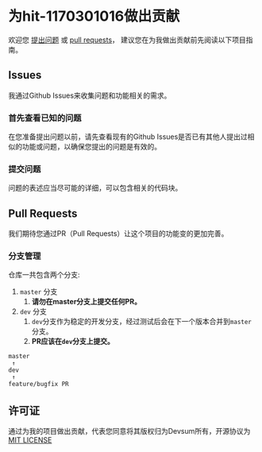 # 为hit-1170301016做出贡献
欢迎您 [提出问题](https://github.com/DevSum/hit-1170301016/issues) 或 [pull requests](https://github.com/DevSum/hit-1170301016/pulls)， 建议您在为我做出贡献前先阅读以下项目指南。 

## Issues
我通过Github Issues来收集问题和功能相关的需求。

### 首先查看已知的问题
在您准备提出问题以前，请先查看现有的Github Issues是否已有其他人提出过相似的功能或问题，以确保您提出的问题是有效的。

### 提交问题
问题的表述应当尽可能的详细，可以包含相关的代码块。

## Pull Requests
我们期待您通过PR（Pull Requests）让这个项目的功能变的更加完善。

### 分支管理
仓库一共包含两个分支:

1. `master` 分支
	1. **请勿在master分支上提交任何PR。**
2. `dev` 分支
	1. `dev`分支作为稳定的开发分支，经过测试后会在下一个版本合并到`master`分支。
	2. **PR应该在`dev`分支上提交。**

```
master
 ↑
dev   
 ↑ 
feature/bugfix PR
```  

## 许可证
通过为我的项目做出贡献，代表您同意将其版权归为Devsum所有，开源协议为[MIT LICENSE](https://github.com/DevSum/hit-1170301016/blob/master/LICENSE.md)